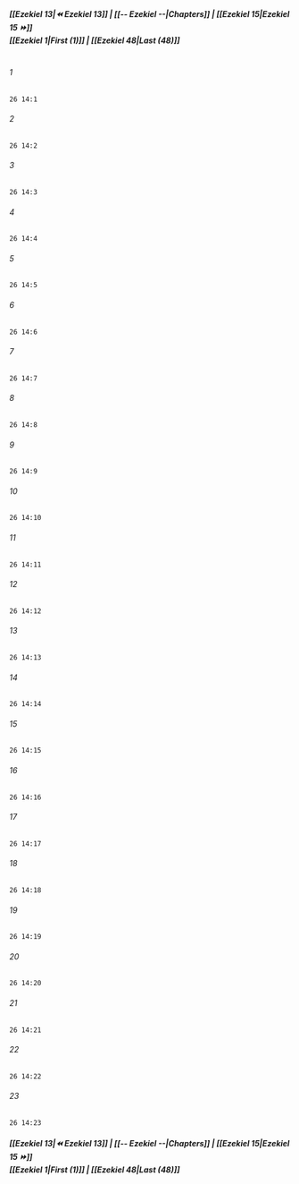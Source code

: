 
##### **[[Ezekiel 13|⏪ Ezekiel 13]] | [[-- Ezekiel --|Chapters]] | [[Ezekiel 15|Ezekiel 15 ⏩]]**<br>**[[Ezekiel 1|First (1)]] | [[Ezekiel 48|Last (48)]]**<br><br>

###### 1
``` verse
26 14:1
```
###### 2
``` verse
26 14:2
```
###### 3
``` verse
26 14:3
```
###### 4
``` verse
26 14:4
```
###### 5
``` verse
26 14:5
```
###### 6
``` verse
26 14:6
```
###### 7
``` verse
26 14:7
```
###### 8
``` verse
26 14:8
```
###### 9
``` verse
26 14:9
```
###### 10
``` verse
26 14:10
```
###### 11
``` verse
26 14:11
```
###### 12
``` verse
26 14:12
```
###### 13
``` verse
26 14:13
```
###### 14
``` verse
26 14:14
```
###### 15
``` verse
26 14:15
```
###### 16
``` verse
26 14:16
```
###### 17
``` verse
26 14:17
```
###### 18
``` verse
26 14:18
```
###### 19
``` verse
26 14:19
```
###### 20
``` verse
26 14:20
```
###### 21
``` verse
26 14:21
```
###### 22
``` verse
26 14:22
```
###### 23
``` verse
26 14:23
```

##### **[[Ezekiel 13|⏪ Ezekiel 13]] | [[-- Ezekiel --|Chapters]] | [[Ezekiel 15|Ezekiel 15 ⏩]]**<br>**[[Ezekiel 1|First (1)]] | [[Ezekiel 48|Last (48)]]**
